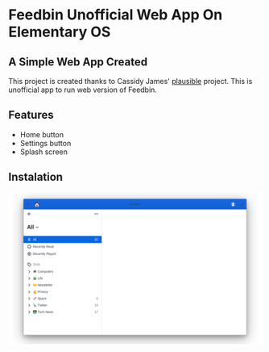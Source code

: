 # Feedbin Unofficial Web App On Elementary OS
## A Simple Web App Created

This project is created thanks to Cassidy James' [plausible](https://github.com/cassidyjames/plausible) project. This is unofficial app to run web version of Feedbin. 

## Features
- Home button
- Settings button
- Splash screen

## Instalation

![Screenshot](screenshot.png)
